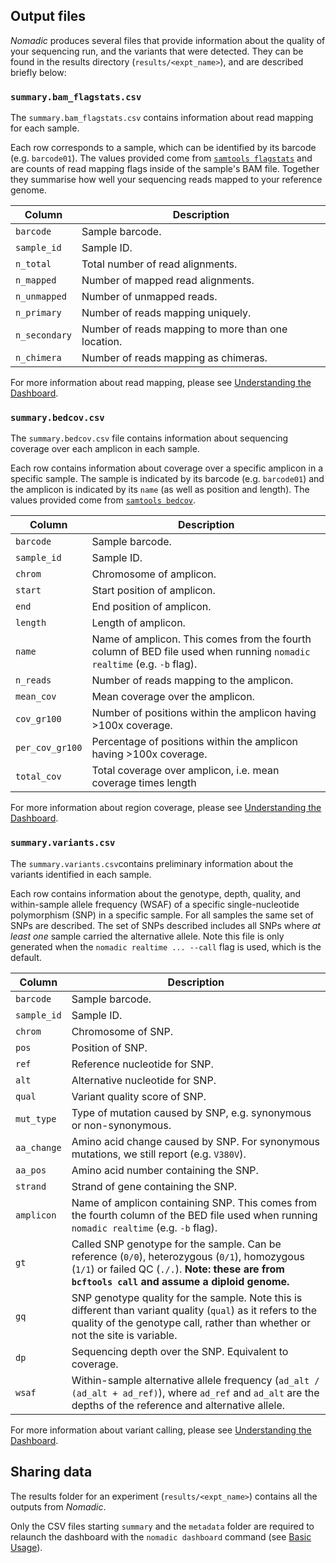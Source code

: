 
## Output files

*Nomadic* produces several files that provide information about the quality of your sequencing run, and the variants that were detected. They can be found in the results directory (`results/<expt_name>`), and are described briefly below:

### `summary.bam_flagstats.csv`
The `summary.bam_flagstats.csv` contains information about read mapping for each sample.

Each row corresponds to a sample, which can be identified by its barcode (e.g. `barcode01`). The values provided come from [`samtools flagstats`](https://www.htslib.org/doc/samtools-flagstat.html) and are counts of read mapping flags inside of the sample's BAM file. Together they summarise how well your sequencing reads mapped to your reference genome.

| Column | Description |
| --- | --- |
| `barcode` | Sample barcode. |
| `sample_id` | Sample ID. |
| `n_total` | Total number of read alignments. |
| `n_mapped` | Number of mapped read alignments. |
| `n_unmapped` | Number of unmapped reads. |
| `n_primary` | Number of reads mapping uniquely. |
| `n_secondary` | Number of reads mapping to more than one location. |
| `n_chimera` | Number of reads mapping as chimeras. |

For more information about read mapping, please see [Understanding the Dashboard](understand.md#read-mapping-statistics).

### `summary.bedcov.csv`
The `summary.bedcov.csv` file contains information about sequencing coverage over each amplicon in each sample.


Each row contains information about coverage over a specific amplicon in a specific sample. The sample is indicated by its barcode (e.g. `barcode01`) and the amplicon is indicated by its `name` (as well as position and length). The values provided come from [`samtools bedcov`](https://www.htslib.org/doc/samtools-bedcov.html).

| Column | Description |
| --- | --- |
| `barcode` | Sample barcode. |
| `sample_id` | Sample ID. |
| `chrom` | Chromosome of amplicon. |
| `start` | Start position of amplicon. |
| `end` | End position of amplicon. |
| `length` | Length of amplicon. |
| `name` | Name of amplicon. This comes from the fourth column of BED file used when running `nomadic realtime` (e.g. `-b` flag). |
| `n_reads` | Number of reads mapping to the amplicon. |
| `mean_cov` | Mean coverage over the amplicon. |
| `cov_gr100` | Number of positions within the amplicon having >100x coverage. |
| `per_cov_gr100` | Percentage of positions within the amplicon having >100x coverage. |
| `total_cov` | Total coverage over amplicon, i.e. mean coverage times length |

For more information about region coverage, please see [Understanding the Dashboard](understand.md#region-coverage-statistics).


### `summary.variants.csv`
The `summary.variants.csv`contains preliminary information about the variants identified in each sample.


Each row contains information about the genotype, depth, quality, and within-sample allele frequency (WSAF) of a specific single-nucleotide polymorphism (SNP) in a specific sample. For all samples the same set of SNPs are described. The set of SNPs described includes all SNPs where *at least one* sample carried the alternative allele. Note this file is only generated when the `nomadic realtime ... --call` flag is used, which is the default.

| Column | Description |
| --- | --- |
| `barcode` | Sample barcode. |
| `sample_id` | Sample ID. |
| `chrom` | Chromosome of SNP. |
| `pos` | Position of SNP. |
| `ref` | Reference nucleotide for SNP. |
| `alt` | Alternative nucleotide for SNP. |
| `qual` | Variant quality score of SNP. |
| `mut_type` | Type of mutation caused by SNP, e.g. synonymous or non-synonymous. |
| `aa_change` | Amino acid change caused by SNP. For synonymous mutations, we still report (e.g. `V380V`). |
| `aa_pos` | Amino acid number containing the SNP. |
| `strand` | Strand of gene containing the SNP. |
| `amplicon` | Name of amplicon containing SNP.  This comes from the fourth column of the BED file used when running `nomadic realtime` (e.g. `-b` flag). |
| `gt` | Called SNP genotype for the sample. Can be reference (`0/0`), heterozygous (`0/1`), homozygous (`1/1`) or failed QC (`./.`). **Note: these are from `bcftools call` and assume a diploid genome.** |
| `gq` | SNP genotype quality for the sample. Note this is different than variant quality (`qual`) as it refers to the quality of the genotype call, rather than whether or not the site is variable. |
| `dp` | Sequencing depth over the SNP. Equivalent to coverage. |
| `wsaf` | Within-sample alternative allele frequency (`ad_alt / (ad_alt + ad_ref)`), where `ad_ref` and `ad_alt` are the depths of the reference and alternative allele. |


For more information about variant calling, please see [Understanding the Dashboard](understand.md#preliminary-variant-calling).

## Sharing data
The results folder for an experiment (`results/<expt_name>`) contains all the outputs from *Nomadic*. 

Only the CSV files starting `summary` and the `metadata` folder are required to relaunch the dashboard with the `nomadic dashboard` command (see [Basic Usage](basic.md)).